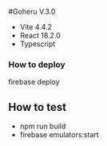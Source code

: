 #Goheru V.3.0

- Vite 4.4.2
- React 18.2.0
- Typescript

### How to deploy

firebase deploy

## How to test

- npm run build
- firebase emulators:start
